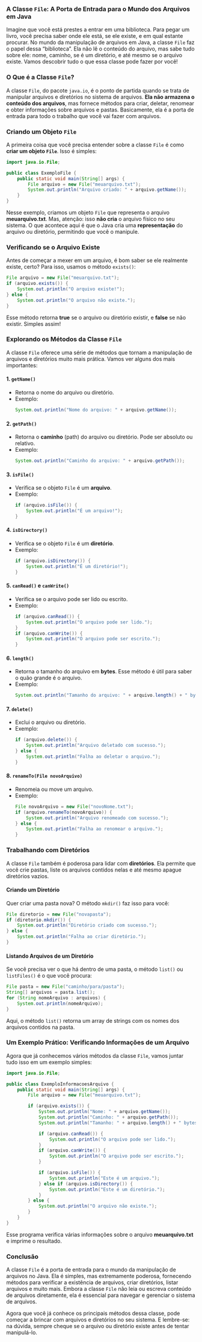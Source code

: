 ### A Classe `File`: A Porta de Entrada para o Mundo dos Arquivos em Java

Imagine que você está prestes a entrar em uma biblioteca. Para pegar um livro, você precisa saber onde ele está, se ele existe, e em qual estante procurar. No mundo da manipulação de arquivos em Java, a classe `File` faz o papel dessa “biblioteca”. Ela não lê o conteúdo do arquivo, mas sabe tudo sobre ele: nome, caminho, se é um diretório, e até mesmo se o arquivo existe. Vamos descobrir tudo o que essa classe pode fazer por você!

### O Que é a Classe `File`?

A classe `File`, do pacote `java.io`, é o ponto de partida quando se trata de manipular arquivos e diretórios no sistema de arquivos. **Ela não armazena o conteúdo dos arquivos**, mas fornece métodos para criar, deletar, renomear e obter informações sobre arquivos e pastas. Basicamente, ela é a porta de entrada para todo o trabalho que você vai fazer com arquivos.

### Criando um Objeto `File`

A primeira coisa que você precisa entender sobre a classe `File` é como **criar um objeto `File`**. Isso é simples:

```java
import java.io.File;

public class ExemploFile {
    public static void main(String[] args) {
        File arquivo = new File("meuarquivo.txt");
        System.out.println("Arquivo criado: " + arquivo.getName());
    }
}
```

Nesse exemplo, criamos um objeto `File` que representa o arquivo **meuarquivo.txt**. Mas, atenção: isso **não cria** o arquivo físico no seu sistema. O que acontece aqui é que o Java cria uma **representação** do arquivo ou diretório, permitindo que você o manipule.

### Verificando se o Arquivo Existe

Antes de começar a mexer em um arquivo, é bom saber se ele realmente existe, certo? Para isso, usamos o método `exists()`:

```java
File arquivo = new File("meuarquivo.txt");
if (arquivo.exists()) {
    System.out.println("O arquivo existe!");
} else {
    System.out.println("O arquivo não existe.");
}
```

Esse método retorna **true** se o arquivo ou diretório existir, e **false** se não existir. Simples assim!

### Explorando os Métodos da Classe `File`

A classe `File` oferece uma série de métodos que tornam a manipulação de arquivos e diretórios muito mais prática. Vamos ver alguns dos mais importantes:

#### 1. **`getName()`**
   - Retorna o nome do arquivo ou diretório.
   - Exemplo:
     ```java
     System.out.println("Nome do arquivo: " + arquivo.getName());
     ```

#### 2. **`getPath()`**
   - Retorna o **caminho** (path) do arquivo ou diretório. Pode ser absoluto ou relativo.
   - Exemplo:
     ```java
     System.out.println("Caminho do arquivo: " + arquivo.getPath());
     ```

#### 3. **`isFile()`**
   - Verifica se o objeto `File` é um **arquivo**.
   - Exemplo:
     ```java
     if (arquivo.isFile()) {
         System.out.println("É um arquivo!");
     }
     ```

#### 4. **`isDirectory()`**
   - Verifica se o objeto `File` é um **diretório**.
   - Exemplo:
     ```java
     if (arquivo.isDirectory()) {
         System.out.println("É um diretório!");
     }
     ```

#### 5. **`canRead()` e `canWrite()`**
   - Verifica se o arquivo pode ser lido ou escrito.
   - Exemplo:
     ```java
     if (arquivo.canRead()) {
         System.out.println("O arquivo pode ser lido.");
     }
     if (arquivo.canWrite()) {
         System.out.println("O arquivo pode ser escrito.");
     }
     ```

#### 6. **`length()`**
   - Retorna o tamanho do arquivo em **bytes**. Esse método é útil para saber o quão grande é o arquivo.
   - Exemplo:
     ```java
     System.out.println("Tamanho do arquivo: " + arquivo.length() + " bytes");
     ```

#### 7. **`delete()`**
   - Exclui o arquivo ou diretório.
   - Exemplo:
     ```java
     if (arquivo.delete()) {
         System.out.println("Arquivo deletado com sucesso.");
     } else {
         System.out.println("Falha ao deletar o arquivo.");
     }
     ```

#### 8. **`renameTo(File novoArquivo)`**
   - Renomeia ou move um arquivo.
   - Exemplo:
     ```java
     File novoArquivo = new File("novoNome.txt");
     if (arquivo.renameTo(novoArquivo)) {
         System.out.println("Arquivo renomeado com sucesso.");
     } else {
         System.out.println("Falha ao renomear o arquivo.");
     }
     ```

### Trabalhando com Diretórios

A classe `File` também é poderosa para lidar com **diretórios**. Ela permite que você crie pastas, liste os arquivos contidos nelas e até mesmo apague diretórios vazios.

#### Criando um Diretório

Quer criar uma pasta nova? O método `mkdir()` faz isso para você:

```java
File diretorio = new File("novapasta");
if (diretorio.mkdir()) {
    System.out.println("Diretório criado com sucesso.");
} else {
    System.out.println("Falha ao criar diretório.");
}
```

#### Listando Arquivos de um Diretório

Se você precisa ver o que há dentro de uma pasta, o método `list()` ou `listFiles()` é o que você procura:

```java
File pasta = new File("caminho/para/pasta");
String[] arquivos = pasta.list();
for (String nomeArquivo : arquivos) {
    System.out.println(nomeArquivo);
}
```

Aqui, o método `list()` retorna um array de strings com os nomes dos arquivos contidos na pasta.

### Um Exemplo Prático: Verificando Informações de um Arquivo

Agora que já conhecemos vários métodos da classe `File`, vamos juntar tudo isso em um exemplo simples:

```java
import java.io.File;

public class ExemploInformacoesArquivo {
    public static void main(String[] args) {
        File arquivo = new File("meuarquivo.txt");

        if (arquivo.exists()) {
            System.out.println("Nome: " + arquivo.getName());
            System.out.println("Caminho: " + arquivo.getPath());
            System.out.println("Tamanho: " + arquivo.length() + " bytes");

            if (arquivo.canRead()) {
                System.out.println("O arquivo pode ser lido.");
            }
            if (arquivo.canWrite()) {
                System.out.println("O arquivo pode ser escrito.");
            }

            if (arquivo.isFile()) {
                System.out.println("Este é um arquivo.");
            } else if (arquivo.isDirectory()) {
                System.out.println("Este é um diretório.");
            }
        } else {
            System.out.println("O arquivo não existe.");
        }
    }
}
```

Esse programa verifica várias informações sobre o arquivo **meuarquivo.txt** e imprime o resultado.

### Conclusão

A classe `File` é a porta de entrada para o mundo da manipulação de arquivos no Java. Ela é simples, mas extremamente poderosa, fornecendo métodos para verificar a existência de arquivos, criar diretórios, listar arquivos e muito mais. Embora a classe `File` não leia ou escreva conteúdo de arquivos diretamente, ela é essencial para navegar e gerenciar o sistema de arquivos.

Agora que você já conhece os principais métodos dessa classe, pode começar a brincar com arquivos e diretórios no seu sistema. E lembre-se: na dúvida, sempre cheque se o arquivo ou diretório existe antes de tentar manipulá-lo.